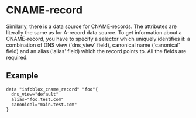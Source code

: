 # CNAME-record

Similarly, there is a data source for CNAME-records. The attributes are
literally the same as for A-record data source. To get information about
a CNAME-record, you have to specify a selector which uniquely identifies
it: a combination of DNS view ('dns_view' field), canonical name
('canonical' field) and an alias ('alias' field) which the record points
to. All the fields are required.

## Example

    data "infoblox_cname_record" "foo"{
      dns_view="default"
      alias="foo.test.com"
      canonical="main.test.com"    
    }
